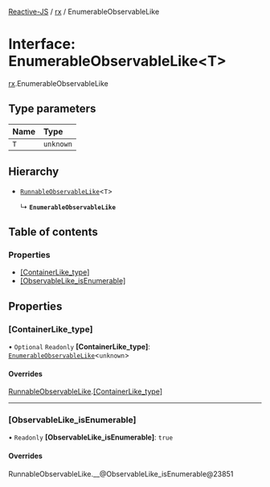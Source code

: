 [Reactive-JS](../README.md) / [rx](../modules/rx.md) / EnumerableObservableLike

# Interface: EnumerableObservableLike<T\>

[rx](../modules/rx.md).EnumerableObservableLike

## Type parameters

| Name | Type |
| :------ | :------ |
| `T` | `unknown` |

## Hierarchy

- [`RunnableObservableLike`](rx.RunnableObservableLike.md)<`T`\>

  ↳ **`EnumerableObservableLike`**

## Table of contents

### Properties

- [[ContainerLike\_type]](rx.EnumerableObservableLike.md#[containerlike_type])
- [[ObservableLike\_isEnumerable]](rx.EnumerableObservableLike.md#[observablelike_isenumerable])

## Properties

### [ContainerLike\_type]

• `Optional` `Readonly` **[ContainerLike\_type]**: [`EnumerableObservableLike`](rx.EnumerableObservableLike.md)<`unknown`\>

#### Overrides

[RunnableObservableLike](rx.RunnableObservableLike.md).[[ContainerLike_type]](rx.RunnableObservableLike.md#[containerlike_type])

___

### [ObservableLike\_isEnumerable]

• `Readonly` **[ObservableLike\_isEnumerable]**: ``true``

#### Overrides

RunnableObservableLike.\_\_@ObservableLike\_isEnumerable@23851
